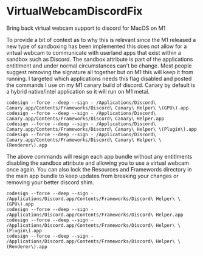 # VirtualWebcamDiscordFix
Bring back virtual webcam support to discord for MacOS on M1


To provide a bit of context as to why this is relevant since the M1 released a new type of sandboxing has been implemented this does not allow for a virtual webcam to communicate with userland apps that exist within a sandbox such as Discord. The sandbox attribute is part of the applications entitlment and under normal circumstances can't be change. Most people suggest removing the signature all together but on M1 this will keep it from running. I targeted which applications needs this flag disabled and posted the commands I use on my M1 canary build of discord. Canary by default is a hybrid native/intel application so it will run on M1 metal.

```
codesign --force --deep --sign - /Applications/Discord\ Canary.app/Contents/Frameworks/Discord\ Canary\ Helper\ \(GPU\).app
codesign --force --deep --sign - /Applications/Discord\ Canary.app/Contents/Frameworks/Discord\ Canary\ Helper.app 
codesign --force --deep --sign - /Applications/Discord\ Canary.app/Contents/Frameworks/Discord\ Canary\ Helper\ \(Plugin\).app
codesign --force --deep --sign - /Applications/Discord\ Canary.app/Contents/Frameworks/Discord\ Canary\ Helper\ \(Renderer\).app 
```
The above commands will resign each app bundle without any entitlments disabling the sandbox attribute and allowing you to use a virtual webcam once again. You can also lock the Resources and Framewords directory in the main app bundle to keep updates from breaking your changes or removing your better discord shim.

```
codesign --force --deep --sign - /Applications/Discord.app/Contents/Frameworks/Discord\ Helper\ \(GPU\).app
codesign --force --deep --sign - /Applications/Discord.app/Contents/Frameworks/Discord\ Helper.app 
codesign --force --deep --sign - /Applications/Discord.app/Contents/Frameworks/Discord\ Helper\ \(Plugin\).app
codesign --force --deep --sign - /Applications/Discord.app/Contents/Frameworks/Discord\ Helper\ \(Renderer\).app 
```
